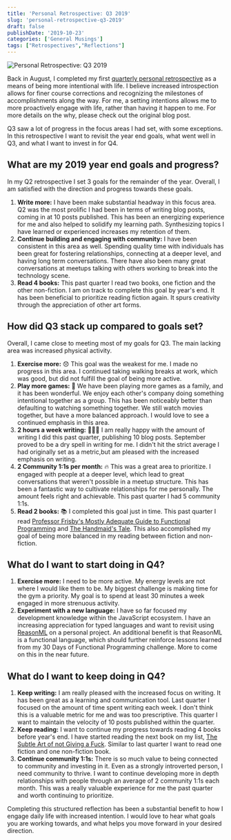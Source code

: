 ```yaml
---
title: 'Personal Retrospective: Q3 2019'
slug: 'personal-retrospective-q3-2019'
draft: false
publishDate: '2019-10-23'
categories: ['General Musings']
tags: ["Retrospectives","Reflections"]
---
```

![Personal Retrospective: Q3 2019](images/meiying-ng-iB7gjOsLrEQ-unsplash.jpg#center)

Back in August, I completed my first [quarterly personal retrospective](/blog/2019/08/05/personal-retrospective-q2-2019) as a means of being more intentional with life. I believe increased introspection allows for finer course corrections and recognizing the milestones of accomplishments along the way. For me, a setting intentions allows me to more proactively engage with life, rather than having it happen to me. For more details on the why, please check out the original blog post.

Q3 saw a lot of progress in the focus areas I had set, with some exceptions. In this retrospective I want to revisit the year end goals, what went well in Q3, and what I want to invest in for Q4.

## What are my 2019 year end goals and progress?

In my Q2 retrospective I set 3 goals for the remainder of the year. Overall, I am satisfied with the direction and progress towards these goals.

1. **Write more:** I have been make substantial headway in this focus area. Q2 was the most prolific I had been in terms of writing blog posts, coming in at 10 posts published. This has been an energizing experience for me and also helped to solidify my learning path. Synthesizing topics I have learned or experienced increases my retention of them.
2. **Continue building and engaging with community:** I have been consistent in this area as well. Spending quality time with individuals has been great for fostering relationships, connecting at a deeper level, and having long term conversations. There have also been many great conversations at meetups talking with others working to break into the technology scene.
3.  **Read 4 books:** This past quarter I read two books, one fiction and the other non-fiction. I am on track to complete this goal by year's end. It has been beneficial to prioritize reading fiction again. It spurs creativity through the appreciation of other art forms.

## How did Q3 stack up compared to goals set?

Overall, I came close to meeting most of my goals for Q3. The main lacking area was increased physical activity.

1. **Exercise more:** 😞 This goal was the weakest for me. I made no progress in this area. I continued taking walking breaks at work, which was good, but did not fulfill the goal of being more active.
2. **Play more games:** 🎉 We have been playing more games as a family, and it has been wonderful. We enjoy each other's company doing something intentional together as a group. This has been noticeably better than defaulting to watching something together. We still watch movies together, but have a more balanced approach. I would love to see a continued emphasis in this area.
3. **2 hours a week writing:** 🤷🏼‍♂️ I am really happy with the amount of writing I did this past quarter, publishing 10 blog posts. September proved to be a dry spell in writing for me. I didn't hit the strict average I had originally set as a metric,but am pleased with the increased emphasis on writing.
4. **2 Community 1:1s per month:** 🔥 This was a great area to prioritize. I engaged with people at a deeper level, which lead to great conversations that weren't possible in a meetup structure. This has been a fantastic way to cultivate relationships for me personally. The amount feels right and achievable. This past quarter I had 5 community 1:1s.
5. **Read 2 books:** 📚 I completed this goal just in time. This past quarter I read [Professor Frisby's Mostly Adequate Guide to Functional Programming](https://mostly-adequate.gitbooks.io/mostly-adequate-guide/) and [The Handmaid's Tale](https://en.wikipedia.org/wiki/The_Handmaid%27s_Tale). This also accomplished my goal of being more balanced in my reading between fiction and non-fiction.

## What do I want to start doing in Q4?

1. **Exercise more:** I need to be more active. My energy levels are not where I would like them to be. My biggest challenge is making time for the gym a priority. My goal is to spend at least 30 minutes a week engaged in more strenuous activity.
2. **Experiment with a new language:** I have so far focused my development knowledge within the JavaScript ecosystem. I have an increasing appreciation for typed languages and want to revisit using [ReasonML](https://reasonml.github.io/) on a personal project. An additional benefit is that ReasonML is a functional language, which should further reinforce lessons learned from my 30 Days of Functional Programming challenge. More to come on this in the near future.

## What do I want to keep doing in Q4?

1. **Keep writing:** I am really pleased with the increased focus on writing. It has been great as a learning and communication tool. Last quarter I focused on the amount of time spent writing each week. I don't think this is a valuable metric for me and was too prescriptive. This quarter I want to maintain the velocity of 10 posts published within the quarter.
2. **Keep reading:** I want to continue my progress towards reading 4 books before year's end. I have started reading the next book on my list, [The Subtle Art of not Giving a Fuck](https://markmanson.net/books/subtle-art). Similar to last quarter I want to read one fiction and one non-fiction book.
3. **Continue community 1:1s:** There is so much value to being connected to community and investing in it. Even as a strongly introverted person, I need community to thrive. I want to continue developing more in depth relationships with people through an average of 2 community 1:1s each month. This was a really valuable experience for me the past quarter and worth continuing to prioritize.

Completing this structured reflection has been a substantial benefit to how I engage daily life with increased intention. I would love to hear what goals you are working towards, and what helps you move forward in your desired direction.
